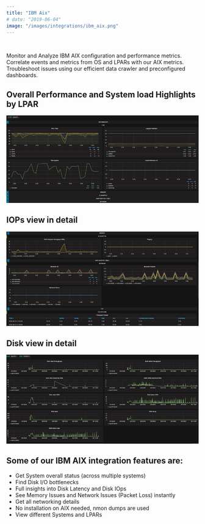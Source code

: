 ```yaml
---
title: "IBM Aix"
# date: "2019-06-04"
image: "/images/integrations/ibm_aix.png"
---
```


 

<!-- ![IBM_Aix](/images/integrations/ibm_aix.png) -->



Monitor and Analyze IBM AIX configuration and performance metrics. Correlate events and metrics from OS and LPARs with our AIX metrics. Troubleshoot issues using our efficient data crawler and preconfigured dashboards.

## Overall Performance and System load Highlights by LPAR


![IBM AIX LPAR Performance](/images/integrations/posts//lpar1.png)


## IOPs view in detail


![IBM AIX LPAR NMON](/images/integrations/posts//lpar2.png)


## Disk view in detail

![IBM AIX Disk detail view](/images/integrations/posts//ibm_aix_2.png)


## Some of our IBM AIX integration features are:

* Get System overall status (across multiple systems)
* Find Disk I/O bottlenecks
* Full insights into Disk Latency and Disk IOps
* See Memory Issues and Network Issues (Packet Loss) instantly
* Get all networking details
* No installation on AIX needed, nmon dumps are used
* View different Systems and LPARs